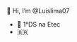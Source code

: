 👋 Hi, I’m @Luislima07
- 🌱 1°DS na Etec
- 🇧🇷

<!---
Luislima07/Luislima07 is a ✨ special ✨ repository because its `README.md` (this file) appears on your GitHub profile.
You can click the Preview link to take a look at your changes.
--->
